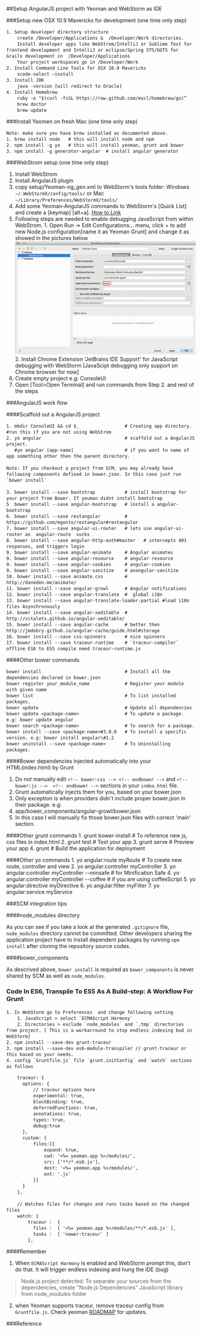 ##Setup AngularJS project with Yeoman and WebStorm as IDE

###Setup new OSX 10.9 Mavericks for development (one time only step)

	1. Setup developer directory structure 
		create /Developer/Applications &  /Developer/Work directories.
		Install developer apps like WebStrom/IntelliJ or Sublime Text for frontend development and IntelliJ or eclipse/Spring STS/GGTS for Grails development in  /Developer/Applications
		Your project workspaces go in /Developer/Work
	2. Install Command Line Tools for OSX 10.9 Mavericks
		xcode-select —install 
	3. Install JDK
		java -version [will redirect to Oracle]
	4. Install Homebrew		
		ruby -e "$(curl -fsSL https://raw.github.com/mxcl/homebrew/go)”
		brew doctor
		brew update

###Install Yeomen on fresh Mac (one time only step)

	Note: make sure you have brew installed as documented above. 
	1. brew install node   # this will install node and npm
	2. npm install -g yo   # this will install yeoman, grunt and bower
	3. npm install -g generator-angular  # install angular generator
	

###WebStrom setup (one time only step)
>
1. Install WebStrom
2. Install AngularJS plugin
3. copy setup/Yeoman-ng_gen.xml to WebStorm's tools folder:  Windows `~/.WebStormX/config/tools/`  or Mac `~/Library/Preferences/WebStormX/tools/`
  1. Add some Yeoman-AngularJS commands to WebStorm's [Quick List] and create a [keymap] [alt+a]. [How to Link](http://www.screenr.com/xcI8)
  2. Following steps are needed to enable debugging JavaScript from within WebStrom.
    1. Open Run -> Edit Configurations... menu,  click + to add new Node.js configuration[name it as Yeoman Grunt] and change it as showed in the pictures below
    ![Yeoman Grunt WebStorm debug](Yeoman-Grunt-WebStorm-debug.gif)
    2. Install Chrome Extension 'JetBrains IDE Support' for JavaScript debugging with WebStorm [JavaScipt debugging only support on Chrome browser for now]
4. Create empty project e.g: ConsoleUI
5. Open [Tool>Open Terminal] and run commands from Step 2. and rest of the steps

###AngularJS work flow

####Scaffold out a AngularJS project

	1. mkdir ConsoleUI && cd $_		            # Creating app directory. #run this if you are not using WebStrom
	2. yo angular                               # scaffold out a AngularJS project.
	   #yo angular [app-name] 	                # if you want to name of app something other then the parent directory.
	   
	Note: If you checkout a project from SCM, you may already have following components defined in bower.json. In this case just run `bower install`
	
	3. bower install --save bootstrap       	# install bootstrap for your project from Bower. If youman didnt install bootstrap
	5  bower install --save angular-bootstrap   # install a angular-bootstrap
	6. bower install --save restangular       	# https://github.com/mgonto/restangular#restangular
	7. bower install --save angular-ui-router   # lets use angular-ui-router as  angular-route  sucks
	8. bower install --save angular-http-auth#master   # intercepts 401 responses, and triggers login
	9. bower install --save angular-animate     # Angular animates
    9. bower install --save angular-resource    # angular-resource
    9. bower install --save angular-cookies		# angular-cookies
    9. bower install --save angular-sanitize    # anangular-sanitize
    10. bower install --save animate.css        # http://daneden.me/animate/
	11. bower install --save angular-growl      # Angular notifications
	12. bower install --save angular-translate  #  global i18n
	13. bower install --save angular-translate-loader-partial #load i18n files Asynchronously
	14. bower install --save angular-xeditable  # http://vitalets.github.io/angular-xeditable/
	15. bower install --save angular-cache      # better then http://jmdobry.github.io/angular-cache/guide.html#storage
	16. bower install --save css-spinners       # nice spinners
	17. bower install --save traceur-runtime    # `traceur-compiler` offline ES6 to ES5 compile need traceur-runtime.js


####Other bower commands

	bower install                               # Install all the dependencies declared in bower.json
	bower register your_module_name             # Register your module with given name
	bower list                                  # To list installed packages.
	bower update                                # Update all dependencies
	bower update <package-name>                 # To update a package. e.g: bower update angular
	bower search <package-name>                 # To search for a package.
	bower install --save <package-name>#3.0.0   # To install a specific version. e.g: bower install angular\#1.2
	bower uninstall --save <package-name>   	# To Uninstalling packages.


####Bower dependencies injected automatically into your HTML(index.html) by Grunt
>
1. Do not manually edit `<!-- bower:css --> <!-- endbower -->` and `<!-- bower:js -->  <!-- endbower -->` sections in your `index.html` file.
2. Grunt automatically injects them for you, based on your bower.json
3. Only exception is when providers didn't include proper bower.json in their package. e.g:
  1. app/bower_components/angular-growl/bower.json
4. In this case I will manually fix those bower.json files with correct 'main' section.

####Other grunt commands
    1. grunt bower-install      # To reference new js, css files in index.html
	2. grunt test               # Test your app
	3. grunt serve              # Preview your app
	4. grunt                  	# Build the application for deployment

####Other yo commands
	1. yo angular:route myRoute                    	# To create new route, controller and view
    2. yo angular:controller myController
    3. yo angular:controller myController --minsafe # for Minification Safe
    4. yo angular:controller myController --coffee  # if you are using coffeeScript
    5. yo angular:directive myDirective
    6. yo angular:filter myFilter
    7. yo angular:service myService



###SCM integration tips

####node_modules directory

As you can see if you take a look at the generated `.gitignore` file, `node_modules` directory cannot be committed. Other developers sharing the application project have to install dependent packages by running `npm install` after cloning the repository source codes.

####bower_components

As descrived above, `bower install` is required as `bower_components` is never shared by SCM as well as `node_modules`.

### Code In ES6, Transpile To ES5 As A Build-step: A Workflow For Grunt

	1. In WebStorm go to Preferences  and change following setting  
		1. JavaScript > select `ECMAScript Harmony`
		2. Directories > exclude `node_modules` and `.tmp` directories from project. [ This is a workarround to stop endless indexing bud in WebStorm]
	2. npm install --save-dev grunt-traceur
	3. npm install --save-dev es6-module-transpiler // grunt-traceur or this based on your needs.
	4. config `Gruntfile.js` file `grunt.initConfig` and `watch` sections as follows
>
        traceur: {
          options: {
              // traceur options here
              experimental: true,
              blockBinding: true,
              deferredFunctions: true,
              annotations: true,
              types: true,
              debug:true
          },
          custom: {
              files:[{
                  expand: true,
                  cwd: '<%= yeoman.app %>/modules/',
                  src: ['**/*.es6.js'],
                  dest: '<%= yeoman.app %>/modules/',
                  ext: '.js'
              }]
          }
        },

        // Watches files for changes and runs tasks based on the changed files
        watch: {
            traceur :  {
              files :  [ '<%= yeoman.app %>/modules/**/*.es6.js' ],
              tasks :  [ 'newer:traceur' ]
            },
	
####Remember

1. When `ECMAScript Harmony` is enabled and WebStorm prompt this, don't do that. It will trigger endless indexing and hung the IDE (bug)

> Node.js project detected: To separate your sources from the dependencies, create "Node.js Dependencies" JavaScript library from node_modules folder

2. when Yeoman supports traceur, remove  traceur config from `Gruntfile.js`. Check yeoman [ROADMAP](http://yeoman.io/roadmap.html) for updates.
	
###Reference

[ES6 Transpile]: http://addyosmani.com/blog/author-in-es6-transpile-to-es5-as-a-build-step-a-workflow-for-grunt/
